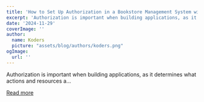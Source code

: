 ```yaml
---
title: 'How to Set Up Authorization in a Bookstore Management System with Go, HTMX, and Permit.io'
excerpt: 'Authorization is important when building applications, as it determines what actions and resources a...'
date: '2024-11-29'
coverImage: ''
author:
  name: Koders
  picture: "assets/blog/authors/koders.png"
ogImage:
  url: ''
---
```


Authorization is important when building applications, as it determines what actions and resources a...

[Read more](https://dev.to/oyedeletemitope/how-to-set-up-authorization-in-a-bookstore-management-system-with-go-htmx-and-permitio-1nan)
